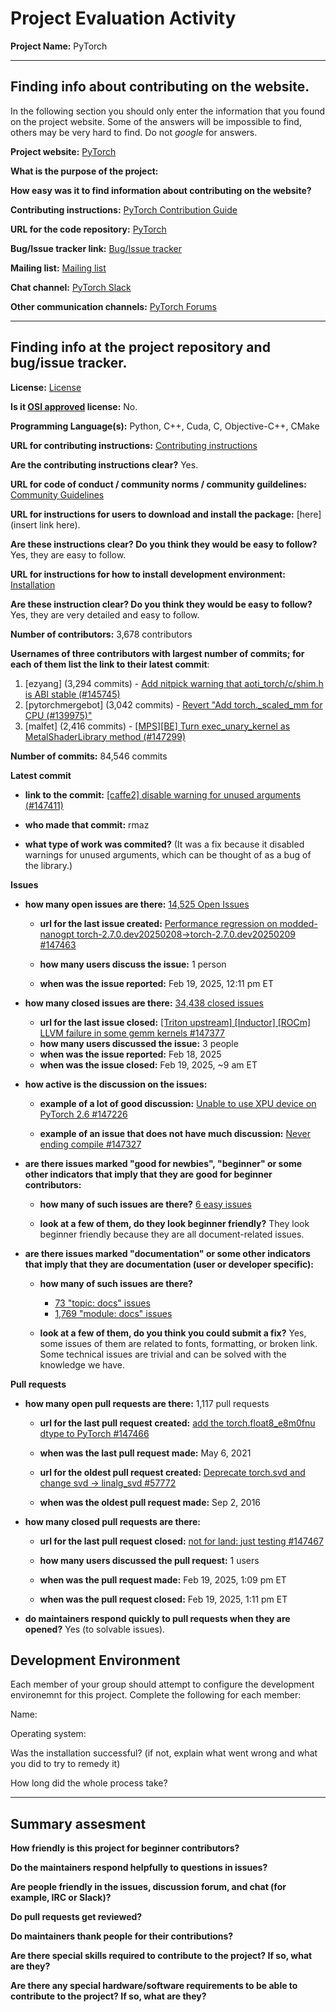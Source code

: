 # Project Evaluation Activity



__Project Name:__  PyTorch


---

## Finding info about contributing on the website.

In the following section you should only enter the information that you
found on the project website. Some of the answers will be impossible to find, others
may be very hard to find. Do not _google_ for answers.

__Project website:__ [PyTorch](https://pytorch.org/)


__What is the purpose of the project:__ 


__How easy was it to find information about contributing on the website?__ 


__Contributing instructions:__ [PyTorch Contribution Guide](https://pytorch.org/docs/stable/community/contribution_guide.html) 

__URL for the code repository:__ [PyTorch](https://github.com/pytorch/pytorch)

__Bug/Issue tracker link:__ [Bug/Issue tracker](https://github.com/pytorch/pytorch/issues)

__Mailing list:__ [Mailing list](https://twitter.us14.list-manage.com/subscribe?u=75419c71fe0a935e53dfa4a3f&id=91d0dccd39)

__Chat channel:__ [PyTorch Slack](https://pytorch.slack.com/)

__Other communication channels:__ [PyTorch Forums](https://discuss.pytorch.org/)


---

## Finding info at the project repository and bug/issue tracker.

__License:__ [License](https://github.com/pytorch/pytorch/blob/main/LICENSE)

__Is it [OSI approved](https://opensource.org/licenses/alphabetical) license:__ No.

__Programming Language(s):__ Python, C++, Cuda, C, Objective-C++, CMake

__URL for contributing instructions:__ [Contributing instructions](https://github.com/pytorch/pytorch/blob/main/CONTRIBUTING.md)

__Are the contributing instructions clear?__ Yes.


__URL for code of conduct / community norms / community guildelines:__ [Community Guidelines](https://github.com/pytorch/pytorch/blob/main/CODE_OF_CONDUCT.md)

__URL for instructions for users to download and install the package:__  [here](insert link here). 


__Are these instructions clear? Do you think they would be easy to follow?__ Yes, they are easy to follow.


__URL for instructions for how to install development environment:__ [Installation](https://github.com/pytorch/pytorch?tab=readme-ov-file#installation)


__Are these instruction clear? Do you think they would be easy to follow?__ Yes, they are very detailed and easy to follow.


__Number of contributors:__ 3,678 contributors


__Usernames of three contributors with largest number of commits; for
each of them list the link to their latest commit__:

1. [ezyang] (3,294 commits) - [Add nitpick warning that aoti_torch/c/shim.h is ABI stable (#145745)](https://github.com/pytorch/pytorch/commit/635b98fa087fa21acfdf35e95e0f2c2f56064605)
1. [pytorchmergebot] (3,042 commits) - [Revert "Add torch._scaled_mm for CPU (#139975)"](https://github.com/pytorch/pytorch/commit/babb2dc2afd8f9ace955df3e8773664ee6e438a7)
1. [malfet] (2,416 commits) - [[MPS][BE] Turn exec_unary_kernel as MetalShaderLibrary method (#147299)](https://github.com/pytorch/pytorch/commit/e8b20f6ef39e006e6da90de736ae85a1ba55c159)


__Number of commits:__ 84,546 commits

__Latest commit__ 

- __link to the commit:__ [[caffe2] disable warning for unused arguments (#147411)](https://github.com/pytorch/pytorch/commit/9fee408daa9573c387ccc0682562c91598b70deb)

- __who made that commit:__ rmaz

- __what type of work was commited?__ (It was a fix because it disabled warnings for unused arguments, which can be thought of as a bug of the library.)


__Issues__

- __how many open issues are there:__ [14,525 Open Issues](https://github.com/pytorch/pytorch/issues?q=is%3Aissue%20state%3Aopen%20)

    - __url for the last issue created:__ [Performance regression on modded-nanogpt torch-2.7.0.dev20250208→torch-2.7.0.dev20250209 #147463](https://github.com/pytorch/pytorch/issues/147463)

    - __how many users discuss the issue:__ 1 person
    
    - __when was the issue reported:__ Feb 19, 2025, 12:11 pm ET
    

- __how many closed issues are there:__ [34,438 closed issues](https://github.com/pytorch/pytorch/issues?q=is%3Aissue%20state%3Aclosed)
    - __url for the last issue closed:__ [[Triton upstream] [Inductor] [ROCm] LLVM failure in some gemm kernels #147377](https://github.com/pytorch/pytorch/issues/147377)
    - __how many users discussed the issue:__ 3 people
    - __when was the issue reported:__ Feb 18, 2025
    - __when was the issue closed:__ Feb 19, 2025, ~9 am ET

- __how active is the discussion on the issues:__ 

    - __example of a lot of good discussion:__ [Unable to use XPU device on PyTorch 2.6 #147226](https://github.com/pytorch/pytorch/issues/147226)
    
    - __example of an issue that does not have much discussion:__ [Never ending compile #147327](https://github.com/pytorch/pytorch/issues/147327)



- __are there issues marked "good for newbies", "beginner" or some other indicators that imply that they are good for beginner contributors:__ 

    - __how many of such issues are there?__ [6 easy issues](https://github.com/pytorch/pytorch/issues?q=is%3Aissue%20label%3Aeasy%20)
    
    - __look at a few of them, do they look beginner friendly?__ They look beginner friendly because they are all document-related issues.



- __are there issues marked "documentation" or some other indicators that imply that they are documentation (user or developer specific):__ 

    - __how many of such issues are there?__ 
        - [73 "topic: docs" issues](https://github.com/pytorch/pytorch/issues?q=is%3Aissue%20label%3A%22topic%3A%20docs%22%20)
        - [1,769 "module: docs" issues](https://github.com/pytorch/pytorch/issues?q=is%3Aissue%20label%3A%22module%3A%20docs%22)
    
    - __look at a few of them, do you think you could submit a fix?__ Yes, some issues of them are related to fonts, formatting, or broken link. Some technical issues are trivial and can be solved with the knowledge we have.



__Pull requests__

- __how many open pull requests are there:__ 1,117 pull requests

    - __url for the last pull request created:__ [add the torch.float8_e8m0fnu dtype to PyTorch #147466](https://github.com/pytorch/pytorch/pull/147466)
    
    - __when was the last pull request made:__ May 6, 2021

    - __url for the oldest pull request created:__ [Deprecate torch.svd and change svd -> linalg_svd #57772](https://github.com/pytorch/pytorch/pull/57772)
    
    - __when was the oldest pull request made:__ Sep 2, 2016

- __how many closed pull requests are there:__ 

    - __url for the last pull request closed:__ [not for land: just testing #147467](https://github.com/pytorch/pytorch/pull/147467)
    
    - __how many users discussed the pull request:__ 1 users
    
    - __when was the pull request made:__ Feb 19, 2025, 1:09 pm ET
    
    - __when was the pull request closed:__ Feb 19, 2025, 1:11 pm ET
    

- __do maintainers respond quickly to pull requests when they are opened?__ Yes (to solvable issues).


## Development Environment 

Each member of your group should attempt to configure the development environemnt 
for this project. Complete the following for each member:

Name: 

Operating system: 

Was the installation successful? (if not, explain what went wrong and 
what you did to try to remedy it)

How long did the whole process take? 


---


## Summary assesment
__How friendly is this project for beginner contributors?__




__Do the maintainers respond helpfully to questions in issues?__



__Are people friendly in the issues, discussion forum, and chat (for example, IRC or Slack)?__




__Do pull requests get reviewed?__



__Do maintainers thank people for their contributions?__



__Are there special skills required to contribute to the project? If so, what are they?__



__Are there any special hardware/software requirements to be able to contribute to the project? If so, what are they?__

